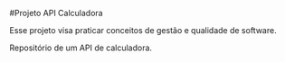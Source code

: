 #Projeto API Calculadora 

Esse projeto visa praticar conceitos de gestão e qualidade de software. 

Repositório de um API de calculadora.
